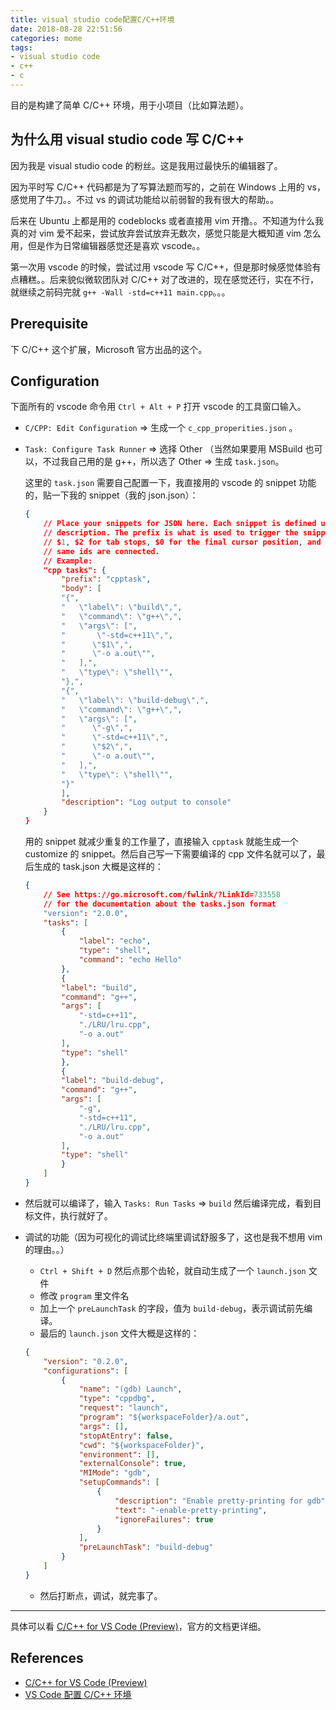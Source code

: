 ```yaml
---
title: visual studio code配置C/C++环境
date: 2018-08-28 22:51:56
categories: mome
tags:
- visual studio code
- c++
- c
---
```


目的是构建了简单 C/C++ 环境，用于小项目（比如算法题）。

## 为什么用 visual studio code 写 C/C++

因为我是 visual studio code 的粉丝。这是我用过最快乐的编辑器了。

因为平时写 C/C++ 代码都是为了写算法题而写的，之前在 Windows 上用的 vs，感觉用了牛刀。。不过 vs 的调试功能给以前弱智的我有很大的帮助。。

后来在 Ubuntu 上都是用的 codeblocks 或者直接用 vim 开撸。。不知道为什么我真的对 vim 爱不起来，尝试放弃尝试放弃无数次，感觉只能是大概知道 vim 怎么用，但是作为日常编辑器感觉还是喜欢 vscode。。

第一次用 vscode 的时候，尝试过用 vscode 写 C/C++，但是那时候感觉体验有点糟糕。。后来貌似微软团队对 C/C++ 对了改进的，现在感觉还行，实在不行，就继续之前码完就 `g++ -Wall -std=c++11 main.cpp`。。。

## Prerequisite

下 C/C++ 这个扩展，Microsoft 官方出品的这个。

## Configuration

下面所有的 vscode 命令用 `Ctrl + Alt + P` 打开 vscode 的工具窗口输入。

- `C/CPP: Edit Configuration` => 生成一个 `c_cpp_properities.json` 。
- `Task: Configure Task Runner` => 选择 Other （当然如果要用 MSBuild 也可以，不过我自己用的是 g++，所以选了 Other => 生成 `task.json`。
    
    这里的 `task.json` 需要自己配置一下，我直接用的 vscode 的 snippet 功能的，贴一下我的 snippet（我的 json.json）：

    ```json
    {
        // Place your snippets for JSON here. Each snippet is defined under a snippet name and has a prefix, body and 
        // description. The prefix is what is used to trigger the snippet and the body will be expanded and inserted. Possible variables are:
        // $1, $2 for tab stops, $0 for the final cursor position, and ${1:label}, ${2:another} for placeholders. Placeholders with the 
        // same ids are connected.
        // Example:
        "cpp tasks": {
            "prefix": "cpptask",
            "body": [
            "{",
            "   \"label\": \"build\",",
            "   \"command\": \"g++\",",
            "   \"args\": [",
            "       \"-std=c++11\",",
            "      \"$1\",",
            "      \"-o a.out\"",
            "   ],",
            "   \"type\": \"shell\"",
            "},",
            "{",
            "   \"label\": \"build-debug\",",
            "   \"command\": \"g++\",",
            "   \"args\": [",
            "      \"-g\",",
            "      \"-std=c++11\",",
            "      \"$2\",",
            "      \"-o a.out\"",
            "   ],",
            "   \"type\": \"shell\"",
            "}"
            ],
            "description": "Log output to console"
        }
    }
    ```

    用的 snippet 就减少重复的工作量了，直接输入 `cpptask` 就能生成一个 customize 的 snippet。然后自己写一下需要编译的 cpp 文件名就可以了，最后生成的 task.json 大概是这样的：

    ```json
    {
        // See https://go.microsoft.com/fwlink/?LinkId=733558
        // for the documentation about the tasks.json format
        "version": "2.0.0",
        "tasks": [
            {
                "label": "echo",
                "type": "shell",
                "command": "echo Hello"
            },
            {
            "label": "build",
            "command": "g++",
            "args": [
                "-std=c++11",
                "./LRU/lru.cpp",
                "-o a.out"
            ],
            "type": "shell"
            },
            {
            "label": "build-debug",
            "command": "g++",
            "args": [
                "-g",
                "-std=c++11",
                "./LRU/lru.cpp",
                "-o a.out"
            ],
            "type": "shell"
            }
        ]
    }
    ```
- 然后就可以编译了，输入 `Tasks: Run Tasks` => `build` 然后编译完成，看到目标文件，执行就好了。
- 调试的功能（因为可视化的调试比终端里调试舒服多了，这也是我不想用 vim 的理由。。）
    - `Ctrl + Shift + D` 然后点那个齿轮，就自动生成了一个 `launch.json` 文件 
    - 修改 `program` 里文件名
    - 加上一个 `preLaunchTask` 的字段，值为 `build-debug`，表示调试前先编译。
    - 最后的 `launch.json` 文件大概是这样的：
    ```json
    {
        "version": "0.2.0",
        "configurations": [
            {
                "name": "(gdb) Launch",
                "type": "cppdbg",
                "request": "launch",
                "program": "${workspaceFolder}/a.out",
                "args": [],
                "stopAtEntry": false,
                "cwd": "${workspaceFolder}",
                "environment": [],
                "externalConsole": true,
                "MIMode": "gdb",
                "setupCommands": [
                    {
                        "description": "Enable pretty-printing for gdb",
                        "text": "-enable-pretty-printing",
                        "ignoreFailures": true
                    }
                ],
                "preLaunchTask": "build-debug"
            }
        ]
    }
    ```
    - 然后打断点，调试，就完事了。

----

具体可以看 [C/C++ for VS Code (Preview)](https://code.visualstudio.com/docs/languages/cpp)，官方的文档更详细。

## References

- [C/C++ for VS Code (Preview)](https://code.visualstudio.com/docs/languages/cpp)
- [VS Code 配置 C/C++ 环境](https://blog.csdn.net/wzxlovesy/article/details/76708151)